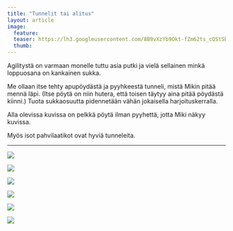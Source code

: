 ```yaml
---
title: "Tunnelit tai alitus"
layout: article
image:
  feature:
  teaser: https://lh3.googleusercontent.com/8B9vXzYb9Okt-fZm62ts_cQStSbpS3wqoleUio4bXlw=w245
  thumb:
---
```


Agilitystä on varmaan monelle tuttu asia putki ja vielä sellainen minkä loppuosana on kankainen sukka.

Me ollaan itse tehty apupöydästä ja pyyhkeestä tunneli, mistä Mikin pitää mennä läpi. (Itse pöytä on niin hutera, että toisen täytyy aina pitää pöydästä kiinni.) Tuota sukkaosuutta pidennetään vähän jokaisella harjoituskerralla.

Alla olevissa kuvissa on pelkkä pöytä ilman pyyhettä, jotta Miki näkyy kuvissa.

Myös isot pahvilaatikot ovat hyviä tunneleita.

---

[![](https://lh3.googleusercontent.com/ezwkp4ZIsv2TdG8fJgUq9duGPjJttDUve3BUl1P76V0=w800)](https://lh3.googleusercontent.com/ezwkp4ZIsv2TdG8fJgUq9duGPjJttDUve3BUl1P76V0=s0)

[![](https://lh3.googleusercontent.com/hezugJcNw4yQmhZvJUxU2bWRJQ7PUxc_kuI-uUQIC-o=w800)](https://lh3.googleusercontent.com/hezugJcNw4yQmhZvJUxU2bWRJQ7PUxc_kuI-uUQIC-o=s0)

[![](https://lh3.googleusercontent.com/1eGvXyOLgz_a6QfWDyd1jDX6nRJPgCgU3c66j7Kr1Nc=w800)](https://lh3.googleusercontent.com/1eGvXyOLgz_a6QfWDyd1jDX6nRJPgCgU3c66j7Kr1Nc=s0)

[![](https://lh3.googleusercontent.com/n55Fuz6u-gPA_4T4ljIFjcq5JdjzhZBCFJjYOGGMnA=w800)](https://lh3.googleusercontent.com/n55Fuz6u-gPA_4T4ljIFjcq5JdjzhZBCFJjYOGGMnA=s0)

[![](https://lh3.googleusercontent.com/SmwCaXduzLUAxrK54CNDUYZbQyS-_KK00oSnDhrYErg=w800)](https://lh3.googleusercontent.com/SmwCaXduzLUAxrK54CNDUYZbQyS-_KK00oSnDhrYErg=s0)

[![](https://lh3.googleusercontent.com/3WRe5qDDJGI5qxh38MOytldJQapyNU-U-Ta8q-UgzVU=w800)](https://lh3.googleusercontent.com/3WRe5qDDJGI5qxh38MOytldJQapyNU-U-Ta8q-UgzVU=s0)
